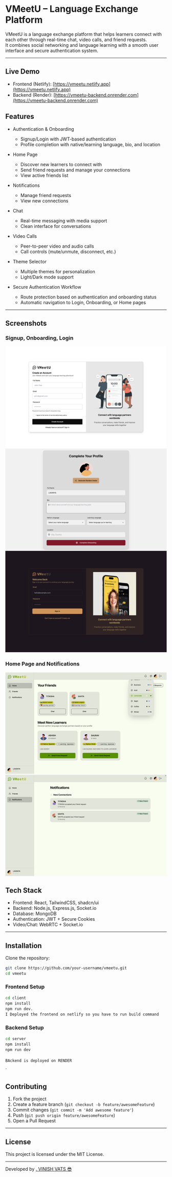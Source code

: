 # VMeetU – Language Exchange Platform

VMeetU is a language exchange platform that helps learners connect with each other through real-time chat, video calls, and friend requests.  
It combines social networking and language learning with a smooth user interface and secure authentication system.

---
## Live Demo

- Frontend (Netlify): [https://vmeetu.netlify.app](https://vmeetu.netlify.app)  
- Backend (Render): [https://vmeetu-backend.onrender.com](https://vmeetu-backend.onrender.com)  


## Features

- Authentication & Onboarding  
  - Signup/Login with JWT-based authentication  
  - Profile completion with native/learning language, bio, and location  

- Home Page  
  - Discover new learners to connect with  
  - Send friend requests and manage your connections  
  - View active friends list  

- Notifications  
  - Manage friend requests  
  - View new connections  

- Chat  
  - Real-time messaging with media support  
  - Clean interface for conversations  

- Video Calls  
  - Peer-to-peer video and audio calls  
  - Call controls (mute/unmute, disconnect, etc.)  

- Theme Selector  
  - Multiple themes for personalization  
  - Light/Dark mode support  

- Secure Authentication Workflow  
  - Route protection based on authentication and onboarding status  
  - Automatic navigation to Login, Onboarding, or Home pages  

---

## Screenshots

### Signup, Onboarding, Login  
![Signup](./client/public/signup.png)  
![Onboarding](./client/public/onboarding.png)  
![Login](./client/public/login.png)  

### Home Page and Notifications  
![Home](./client/public/home.png)  
![Notifications](./client/public/notification.png)  


## Tech Stack

- Frontend: React, TailwindCSS, shadcn/ui  
- Backend: Node.js, Express.js, Socket.io  
- Database: MongoDB  
- Authentication: JWT + Secure Cookies  
- Video/Chat: WebRTC + Socket.io  

---

## Installation

Clone the repository:

```bash
git clone https://github.com/your-username/vmeetu.git
cd vmeetu
```

### Frontend Setup
```bash
cd client
npm install
npm run dev.     
I Deployed the frontend on netlify so you have to run build command 
```

### Backend Setup
```bash
cd server
npm install
npm run dev

BAckend is deployed on RENDER
```

`


## Contributing

1. Fork the project  
2. Create a feature branch (`git checkout -b feature/awesomeFeature`)  
3. Commit changes (`git commit -m 'Add awesome feature'`)  
4. Push (`git push origin feature/awesomeFeature`)  
5. Open a Pull Request  

---

## License

This project is licensed under the MIT License.

---

Developed by [. VINISH VATS 😎 ](https://github.com/your-username)

